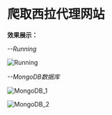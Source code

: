爬取西拉代理网站
===
**效果展示：**

*--Running*

![Running](https://github.com/pipipp/Spiders/blob/master/spiders/proxy_spider/images/proxy_running.JPG)

*--MongoDB数据库*

![MongoDB_1](https://github.com/pipipp/Spiders/blob/master/spiders/proxy_spider/images/proxy_MongoDB_1.JPG)

![MongoDB_2](https://github.com/pipipp/Spiders/blob/master/spiders/proxy_spider/images/proxy_MongoDB_2.JPG)
